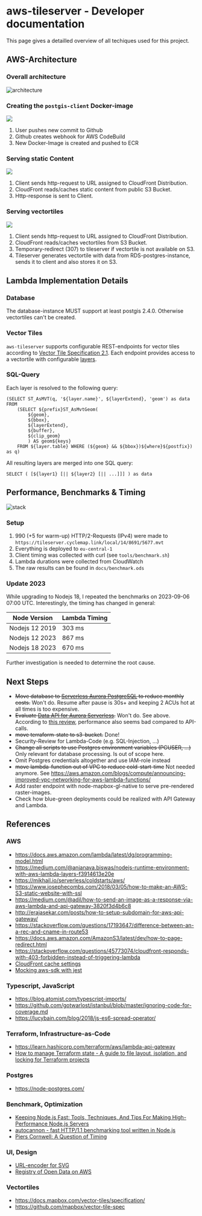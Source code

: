 # aws-tileserver - Developer documentation
This page gives a detailled overview of all techiques used for this project.

## AWS-Architecture

### Overall architecture

![architecture](docs/img/architecture.png)

### Creating the `postgis-client` Docker-image

![](docs/img/CodeBuild-Docker.png)

1. User pushes new commit to Github
2. Github creates webhook for AWS CodeBuild
3. New Docker-Image is created and pushed to ECR

### Serving static Content

![](docs/img/CloudFront-static.png)

1. Client sends http-request to URL assigned to CloudFront Distribution.
2. CloudFront reads/caches static content from public S3 Bucket.
3. Http-response is sent to Client.

### Serving vectortiles 

![](docs/img/CloudFront-tiles.png)

1. Client sends http-request to URL assigned to CloudFront Distribution.
2. CloudFront reads/caches vectortiles from S3 Bucket.
3. Temporary-redirect (307) to tileserver if vectortile is not available on S3.
4. Tileserver generates vectortile with data from RDS-postgres-instance, sends it to client and also stores it on S3.

## Lambda Implementation Details

### Database

The database-instance MUST support at least postgis 2.4.0. Otherwise vectortiles can't be created.

### Vector Tiles

`aws-tileserver` supports configurable REST-endpoints for vector tiles according to [Vector Tile Specification 2.1](https://github.com/mapbox/vector-tile-spec/tree/master/2.1). Each endpoint provides access to a vectortile with configurable [layers](https://github.com/mapbox/vector-tile-spec/tree/master/2.1#41-layers).


### SQL-Query

Each layer is resolved to the following query:

```
(SELECT ST_AsMVT(q, '${layer.name}', ${layerExtend}, 'geom') as data FROM
    (SELECT ${prefix}ST_AsMvtGeom(
        ${geom},
        ${bbox},
        ${layerExtend},
        ${buffer},
        ${clip_geom}
        ) AS geom${keys}
    FROM ${layer.table} WHERE (${geom} && ${bbox})${where}${postfix}) as q)
```

All resulting layers are merged into one SQL query:

```
SELECT ( [${layer1} [|| ${layer2} [|| ...]]] ) as data
```

## Performance, Benchmarks & Timing

![stack](docs/img/stack-with-timing.png)

### Setup

1. 990 (+5 for warm-up) HTTP/2-Requests (IPv4) were made to `https://tileserver.cyclemap.link/local/14/8691/5677.mvt`
2. Everything is deployed to `eu-central-1`
3. Client timing was collected with curl (see `tools/benchmark.sh`)
4. Lambda durations were collected from CloudWatch
5. The raw results can be found in `docs/benchmark.ods`

### Update 2023

While upgrading to Nodejs 18, I repeated the benchmarks on 2023-09-06 07:00 UTC. Interestingly, the timing has changed in general:

Node Version | Lambda Timing
---|---
Nodejs 12 2019 | 303 ms 
Nodejs 12 2023 | 867 ms
Nodejs 18 2023 | 670 ms

Further investigation is needed to determine the root cause.

## Next Steps

- ~~Move database to [Serverless Aurora PostgreSQL](https://docs.aws.amazon.com/AmazonRDS/latest/AuroraUserGuide/aurora-serverless.how-it-works.html) to reduce monthly costs.~~ Won't do. Resume after pause is 30s+ and keeping 2 ACUs hot at all times is too expensive.
- ~~Evaluate [Data API for Aurora Serverless](https://docs.aws.amazon.com/AmazonRDS/latest/AuroraUserGuide/data-api.html).~~ Won't do. See above. According to [this review](https://www.jeremydaly.com/aurora-serverless-data-api-a-first-look/), performance also seems bad compared to API-calls.
- ~~move terraform-state to s3-bucket.~~ Done!
- Security-Review for Lambda-Code (e.g. SQL-Injection, ...)
- ~~Change all scripts to use Postgres environment variables (PGUSER, ...)~~ Only relevant for database processing. Is out of scope here.
- Omit Postgres credentials altogether and use IAM-role instead
- ~~move lambda-function out of VPC to reduce cold-start-time~~ Not needed anymore. See https://aws.amazon.com/blogs/compute/announcing-improved-vpc-networking-for-aws-lambda-functions/
- Add raster endpoint with node-mapbox-gl-native to serve pre-rendered raster-images.
- Check how blue-green deployments could be realized with API Gateway and Lambda.

## References

### AWS

- https://docs.aws.amazon.com/lambda/latest/dg/programming-model.html
- https://medium.com/@anjanava.biswas/nodejs-runtime-environment-with-aws-lambda-layers-f3914613e20e
- https://mikhail.io/serverless/coldstarts/aws/
- https://www.josephecombs.com/2018/03/05/how-to-make-an-AWS-S3-static-website-with-ssl
- https://medium.com/@adil/how-to-send-an-image-as-a-response-via-aws-lambda-and-api-gateway-3820f3d4b6c8
- http://erajasekar.com/posts/how-to-setup-subdomain-for-aws-api-gateway/
- https://stackoverflow.com/questions/17193647/difference-between-an-a-rec-and-cname-in-route53
- https://docs.aws.amazon.com/AmazonS3/latest/dev/how-to-page-redirect.html
- https://stackoverflow.com/questions/45773074/cloudfront-responds-with-403-forbidden-instead-of-triggering-lambda
- [CloudFront cache settings](https://aws.amazon.com/premiumsupport/knowledge-center/cloudfront-custom-object-caching)
- [Mocking aws-sdk with jest](https://github.com/aws/aws-sdk-js/issues/1963)

### Typescript, JavaScript

- https://blog.atomist.com/typescript-imports/
- https://github.com/gotwarlost/istanbul/blob/master/ignoring-code-for-coverage.md
- https://lucybain.com/blog/2018/js-es6-spread-operator/

### Terraform, Infrastructure-as-Code

- https://learn.hashicorp.com/terraform/aws/lambda-api-gateway
- [How to manage Terraform state - A guide to file layout, isolation, and locking for Terraform projects](https://blog.gruntwork.io/how-to-manage-terraform-state-28f5697e68fa)

### Postgres

- https://node-postgres.com/

### Benchmark, Optimization

- [Keeping Node.js Fast: Tools, Techniques, And Tips For Making High-Performance Node.js Servers](https://webdesigntips.blog/web-design/web-design-tips/keeping-node-js-fast-tools-techniques-and-tips-for-making-high-performance-node-js-servers/)
- [autocannon - fast HTTP/1.1 benchmarking tool written in Node.js](https://github.com/mcollina/autocannon)
- [Piers Cornwell: A Question of Timing](https://blog.cloudflare.com/a-question-of-timing/)

### UI, Design

- [URL-encoder for SVG](https://yoksel.github.io/url-encoder/)
- [Registry of Open Data on AWS](https://registry.opendata.aws/)

### Vectortiles

- https://docs.mapbox.com/vector-tiles/specification/
- https://github.com/mapbox/vector-tile-spec
